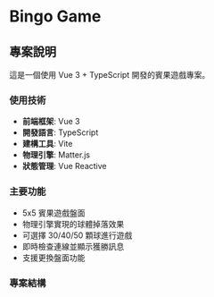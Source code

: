 # Bingo Game

## 專案說明

這是一個使用 Vue 3 + TypeScript 開發的賓果遊戲專案。

### 使用技術

- **前端框架**: Vue 3
- **開發語言**: TypeScript
- **建構工具**: Vite
- **物理引擎**: Matter.js
- **狀態管理**: Vue Reactive

### 主要功能

- 5x5 賓果遊戲盤面
- 物理引擎實現的球體掉落效果
- 可選擇 30/40/50 顆球進行遊戲
- 即時檢查連線並顯示獲勝訊息
- 支援更換盤面功能

### 專案結構
